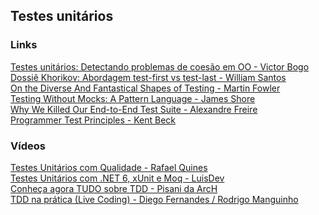 ## Testes unitários

### Links
[Testes unitários: Detectando problemas de coesão em OO - Victor Bogo](https://engineering.contaazul.com/testes-unit%C3%A1rios-detectando-problemas-de-coes%C3%A3o-em-oo-5204fc5f7e5b)\
[Dossiê Khorikov: Abordagem test-first vs test-last - William Santos](https://dev.to/wsantosdev/dossie-khorikov-abordagem-test-first-vs-test-last-7g5)\
[On the Diverse And Fantastical Shapes of Testing - Martin Fowler](https://martinfowler.com/articles/2021-test-shapes.html)\
[Testing Without Mocks: A Pattern Language - James Shore](https://www.jamesshore.com/v2/projects/nullables/testing-without-mocks)\
[Why We Killed Our End-to-End Test Suite - Alexandre Freire](https://building.nubank.com.br/why-we-killed-our-end-to-end-test-suite)\
[Programmer Test Principles - Kent Beck](https://medium.com/@kentbeck_7670/programmer-test-principles-d01c064d7934)

### Vídeos
[Testes Unitários com Qualidade - Rafael Quines](https://www.youtube.com/watch?v=DH7F-axOrFU)\
[Testes Unitários com .NET 6, xUnit e Moq - LuisDev](https://www.youtube.com/watch?v=5xT3YZGCfD8)\
[Conheça agora TUDO sobre TDD - Pisani da ArcH](https://www.youtube.com/watch?v=kl4R7PDoF8Y)\
[TDD na prática (Live Coding) - Diego Fernandes / Rodrigo Manguinho](https://www.youtube.com/watch?v=sg1zFpNM5Jw)
